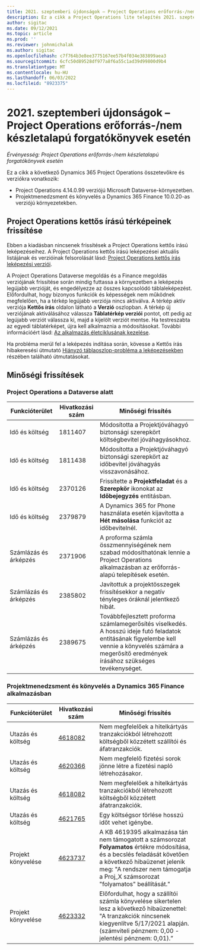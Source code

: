 ```yaml
---
title: 2021. szeptemberi újdonságok – Project Operations erőforrás-/nem készletalapú forgatókönyvek esetén
description: Ez a cikk a Project Operations lite telepítés 2021. szeptemberi kiadásában elérhető minőségi frissítésekkel kapcsolatban nyújt tájékoztatást az erőforrás / nem készletezett forgatókönyvekhez.
author: sigitac
ms.date: 09/12/2021
ms.topic: article
ms.prod: ''
ms.reviewer: johnmichalak
ms.author: sigitac
ms.openlocfilehash: c7f764b3e8ee3775167ee57b4f034e383899aea3
ms.sourcegitcommit: 6cfc50d89528df977a8f6a55c1ad39d99800d9b4
ms.translationtype: MT
ms.contentlocale: hu-HU
ms.lasthandoff: 06/03/2022
ms.locfileid: "8923375"
---
```

# <a name="whats-new-september-2021---project-operations-for-resourcenon-stocked-based-scenarios"></a>2021. szeptemberi újdonságok – Project Operations erőforrás-/nem készletalapú forgatókönyvek esetén

*Érvényesség: Project Operations erőforrás-/nem készletalapú forgatókönyvek esetén*

Ez a cikk a következő Dynamics 365 Project Operations összetevőkre és verziókra vonatkozik:

   - Project Operations 4.14.0.99 verziójú Microsoft Dataverse-környezetben.
   - Projektmenedzsment és könyvelés a Dynamics 365 Finance 10.0.20-as verziójú környezetekben.

## <a name="project-operations-dual-write-maps-updates"></a>Project Operations kettős írású térképeinek frissítése

Ebben a kiadásban nincsenek frissítések a Project Operations kettős írású leképezéseihez. A Project Operations kettős írású leképezései aktuális listájának és verzióinak felsorolását lásd: [Project Operations kettős írás leképezési verziói](../environment/resource-dual-write-maps.md).

A Project Operations Dataverse megoldás és a Finance megoldás verziójának frissítése során mindig futtassa a környezetben a leképezés legújabb verzióját, és engedélyezze az összes kapcsolódó táblaleképezést. Előfordulhat, hogy bizonyos funkciók és képességek nem működnek megfelelően, ha a térkép legújabb verziója nincs aktiválva. A térkép aktív verziója **Kettős írás** oldalon látható a **Verzió** oszlopban. A térkép új verziójának aktiválásához válassza **Táblatérkép verziói** pontot, ott pedig az legújabb verziót válassza ki, majd a kijelölt verziót mentse. Ha testreszabta az egyedi táblatérképet, újra kell alkalmaznia a módosításokat. További információért lásd: [Az alkalmazás életciklusának kezelése](/dynamics365/fin-ops-core/dev-itpro/data-entities/dual-write/app-lifecycle-management).

Ha probléma merül fel a leképezés indítása során, kövesse a Kettős írás hibakeresési útmutató [Hiányzó táblaoszlop-probléma a leképezésekben](/dynamics365/fin-ops-core/dev-itpro/data-entities/dual-write/dual-write-troubleshooting-finops-upgrades#missing-table-columns-issue-on-maps) részében található útmutatásokat.

## <a name="quality-updates"></a>Minőségi frissítések

### <a name="project-operations-on-dataverse"></a>Project Operations a Dataverse alatt

| **Funkcióterület** | **Hivatkozási szám** | **Minőségi frissítés** |
| --- | --- | --- |
| Idő és költség | 1811407 | Módosította a Projektjóváhagyó biztonsági szerepkört költségbevitel jóváhagyásokhoz. |
| Idő és költség | 1811438 | Módosította a Projektjóváhagyó biztonsági szerepkört az időbevitel jóváhagyás visszavonásához. |
| Idő és költség | 2370126 | Frissítette a **Projektfeladat** és a **Szerepkör** ikonokat az **Időbejegyzés** entitásban. |
| Idő és költség | 2379879 | A Dynamics 365 for Phone használata esetén kijavította a **Hét másolása** funkciót az időbevitelnél. |
| Számlázás és árképzés | 2371906 | A proforma számla összmennyiségének nem szabad módosíthatónak lennie a Project Operations alkalmazásban az erőforrás-alapú telepítések esetén. |
| Számlázás és árképzés | 2385802 | Javítottuk a projektösszegek frissítésekkor a negatív tényleges óráknál jelentkező hibát. |
| Számlázás és árképzés | 2389675 | Továbbfejlesztett proforma számlamegerősítés viselkedés. A hosszú ideje futó feladatok entitásának figyelembe kell vennie a könyvelés számára a megerősítő eredmények írásához szükséges tevékenységet. |

### <a name="project-management-and-accounting-in-dynamics-365-finance"></a>Projektmenedzsment és könyvelés a Dynamics 365 Finance alkalmazásban

| Funkcióterület | Hivatkozási szám | Minőségi frissítés |
| --- | --- | --- |
| Utazás és költség | [4618082](https://fix.lcs.dynamics.com/Issue/Details?kb=4618082&amp;bugId=583101&amp;dbType=3&amp;qc=9c85ac8ca1e5e9cd07fac9e9aa2cb0914724e28b86ad3339dacf7741f554c605) | Nem megfelelőek a hitelkártyás tranzakciókból létrehozott költségből közzétett szállítói és áfatranzakciók. |
| Utazás és költség | [4620366](https://fix.lcs.dynamics.com/Issue/Details?kb=4620366&amp;bugId=579485&amp;dbType=3&amp;qc=e864789bd95505ea624c537d585bf113c2de60b97c88439d44693dbd85aa8e92) | Nem megfelelő fizetési sorok jönne létre a fizetési napló létrehozásakor. |
| Utazás és költség | [4618082](https://fix.lcs.dynamics.com/Issue/Details?kb=4618082&amp;bugId=583101&amp;dbType=3&amp;qc=9c85ac8ca1e5e9cd07fac9e9aa2cb0914724e28b86ad3339dacf7741f554c605) | Nem megfelelőek a hitelkártyás tranzakciókból létrehozott költségből közzétett áfatranzakciók. |
| Utazás és költség | [4621765](https://fix.lcs.dynamics.com/Issue/Details?kb=4621765&amp;bugId=587306&amp;dbType=3&amp;qc=6fbfad0123d4e95eaf8d5a5a2f6c354577c991b7905c852ab02d1f94e728a876) | Egy költségsor törlése hosszú időt vehet igénybe. |
| Projekt könyvelése | [4623737](https://fix.lcs.dynamics.com/Issue/Details?kb=4623737&amp;bugId=598109&amp;dbType=3&amp;qc=4101fc5865201e21815299f2ff11ae46d5d5370510868df86c25ee09a8ca1a0c) | A KB 4619395 alkalmazása tán nem támogatott a számsorozat **Folyamatos** értékre módosítása, és a becslés feladását követően a következő hibaüzenet jelenik meg: "A rendszer nem támogatja a Proj_X számsorozat "folyamatos" beállítását." |
| Projekt könyvelése | [4623332](https://fix.lcs.dynamics.com/Issue/Details?kb=4623332&amp;bugId=586034&amp;dbType=3&amp;qc=2f64bb1977c4a9c9dd2ce9de7e72230b86eca14b6295c5bbfb614ea97ad81caf) | Előfordulhat, hogy a szállítói számla könyvelése sikertelen lesz a következő hibaüzenettel: "A tranzakciók nincsenek kiegyenlítve 5/17/2021 alapján. (számviteli pénznem: 0,00 - jelentési pénznem: 0,01).” |

